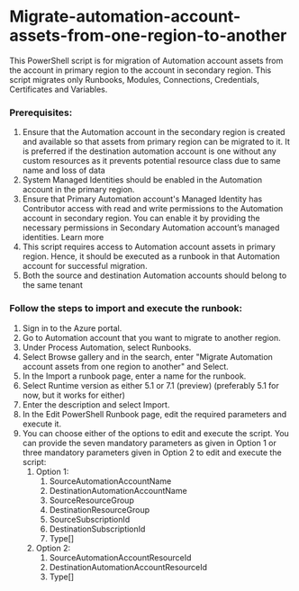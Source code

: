 # Migrate-automation-account-assets-from-one-region-to-another
This PowerShell script is for migration of Automation account assets from the account in primary region to the account in secondary region. This script migrates only Runbooks, Modules, Connections, Credentials, Certificates and Variables.
### Prerequisites:
1. Ensure that the Automation account in the secondary region is created and available so that assets from primary region can be migrated to it. It is preferred if the destination automation account is one without any custom resources as it prevents potential resource class due to same name and loss of data
2. System Managed Identities should be enabled in the Automation account in the primary region.
3. Ensure that Primary Automation account's Managed Identity has Contributor access with read and write permissions to the Automation account in secondary region. You can enable it by providing the necessary permissions in Secondary Automation account’s managed identities. Learn more
4. This script requires access to Automation account assets in primary region. Hence, it should be executed as a runbook in that Automation account for successful migration.
5. Both the source and destination Automation accounts should belong to the same tenant
### Follow the steps to import and execute the runbook:

1. Sign in to the Azure portal.
2. Go to Automation account that you want to migrate to another region.
3. Under Process Automation, select Runbooks.
4. Select Browse gallery and in the search, enter "Migrate Automation account assets from one region to another" and Select.
5. In the Import a runbook page, enter a name for the runbook.
6. Select Runtime version as either 5.1 or 7.1 (preview) (preferably 5.1 for now, but it works for either)
7. Enter the description and select Import.
8. In the Edit PowerShell Runbook page, edit the required parameters and execute it.
9. You can choose either of the options to edit and execute the script. You can provide the seven mandatory parameters as given in Option 1 or three mandatory parameters given in Option 2 to edit and execute the script:
	1. Option 1:
		1. SourceAutomationAccountName
		2. DestinationAutomationAccountName
		3. SourceResourceGroup
		4. DestinationResourceGroup
		5. SourceSubscriptionId
		6. DestinationSubscriptionId
		7. Type[]
	2. Option 2:
		1. SourceAutomationAccountResourceId
		2. DestinationAutomationAccountResourceId
		3. Type[] 	
	

